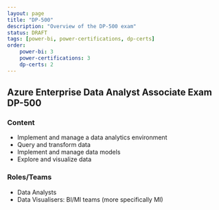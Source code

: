 ```yaml
---
layout: page
title: "DP-500"
description: "Overview of the DP-500 exam"
status: DRAFT
tags: [power-bi, power-certifications, dp-certs]
order: 
    power-bi: 3
    power-certifications: 3
    dp-certs: 2
---
```

## Azure Enterprise Data Analyst Associate Exam DP-500  
  
### Content  
  
- Implement and manage a data analytics environment 
- Query and transform data 
- Implement and manage data models 
- Explore and visualize data  
  
### Roles/Teams 
  
- Data Analysts
- Data Visualisers: BI/MI teams (more specifically MI)  
